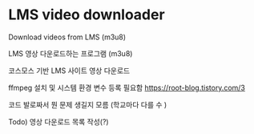 # LMS video downloader
Download videos from LMS (m3u8)

LMS 영상 다운로드하는 프로그램 (m3u8)

코스모스 기반 LMS 사이트 영상 다운로드

ffmpeg 설치 및 시스템 환경 변수 등록 필요함
https://root-blog.tistory.com/3

코드 발로짜서 뭔 문제 생길지 모름 (학교마다 다를 수 )

Todo) 영상 다운로드 목록 작성(?)
